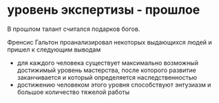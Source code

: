 # уровень экспертизы - прошлое
В прошлом талант считался подарков богов.

Френсис Гальтон проанализировал некоторых выдающихся людей и пришел к следующим выводам

*   для каждого человека существует максимально возможный достижимый уровень мастерства, после которого развитие заканчивается и который определяется наследственностью
*   достижению человеком этого уровня способствуют энтузиазм и большое количество тяжелой работы